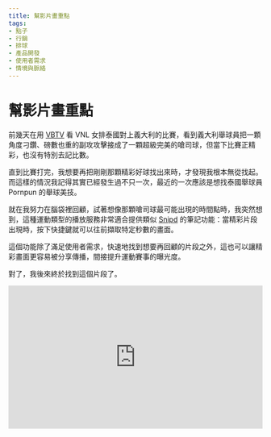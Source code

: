 ```yaml
---
title: 幫影片畫重點
tags: 
- 點子
- 行銷
- 排球
- 產品開發
- 使用者需求
- 情境與脈絡
---
```


# 幫影片畫重點

前幾天在用 [VBTV](https://www.volleyballworld.tv/) 看 VNL 女排泰國對上義大利的比賽，看到義大利舉球員把一顆角度刁鑽、磅數也重的副攻攻擊接成了一顆超級完美的嗆司球，但當下比賽正精彩，也沒有特別去記比數。

直到比賽打完，我想要再把剛剛那顆精彩好球找出來時，才發現我根本無從找起。而這樣的情況我記得其實已經發生過不只一次，最近的一次應該是想找泰國舉球員 Pornpun 的舉球美技。

就在我努力在腦袋裡回顧，試著想像那顆嗆司球最可能出現的時間點時，我突然想到，這種運動類型的播放服務非常適合提供類似 [Snipd](https://www.snipd.com/) 的筆記功能：當精彩片段出現時，按下快捷鍵就可以往前擷取特定秒數的畫面。

這個功能除了滿足使用者需求，快速地找到想要再回顧的片段之外，這也可以讓精彩畫面更容易被分享傳播，間接提升運動賽事的曝光度。

對了，我後來終於找到這個片段了。

<div style="width:100%;height:0px;position:relative;padding-bottom:56.338%;"><iframe src="https://streamable.com/e/itioe3?loop=0" frameborder="0" width="100%" height="100%" allowfullscreen style="width:100%;height:100%;position:absolute;left:0px;top:0px;overflow:hidden;"></iframe></div>